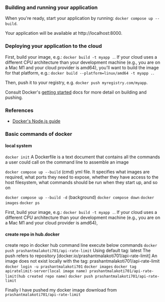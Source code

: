 ### Building and running your application

When you're ready, start your application by running:
`docker compose up --build`.

Your application will be available at http://localhost:8000.

### Deploying your application to the cloud

First, build your image, e.g.: `docker build -t myapp .`.
If your cloud uses a different CPU architecture than your development
machine (e.g., you are on a Mac M1 and your cloud provider is amd64),
you'll want to build the image for that platform, e.g.:
`docker build --platform=linux/amd64 -t myapp .`.

Then, push it to your registry, e.g. `docker push myregistry.com/myapp`.

Consult Docker's [getting started](https://docs.docker.com/go/get-started-sharing/)
docs for more detail on building and pushing.

### References

- [Docker's Node.js guide](https://docs.docker.com/language/nodejs/)

### Basic commands of docker

#### local system

`docker init`
A Dockerfile is a text document that contains all the commands a user could call on the command line to assemble an image

`docker compose up --build` (cmd)
yml file. It specifies what images are required, what ports they need to expose, whether they have access to the host filesystem, what commands should be run when they start up, and so on

`docker compose up --build -d` (background)
`docker compose down`
`docker images`
`docker ps`

First, build your image, e.g.: `docker build -t myapp .`.
If your cloud uses a different CPU architecture than your development
machine (e.g., you are on a Mac M1 and your cloud provider is amd64),

#### create repo in hub.docker

create repo in docker hub
command line execute below commands
`docker push prashantmalakoti701/api-rate-limit`
Using default tag: latest
The push refers to repository [docker.io/prashantmalakoti701/api-rate-limit]
An image does not exist locally with the tag: prashantmalakoti701/api-rate-limit
`docker login -u prashantmalakoti701`
`docker images`
`docker tag apiratelimit-server(local image name) prashantmalakoti701/api-rate-limit(hub created repo name)`
`docker push prashantmalakoti701/api-rate-limit`

Finally I have pushed my docker image download from `prashantmalakoti701/api-rate-limit`
